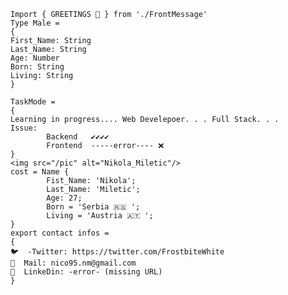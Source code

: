 ````
Import { GREETINGS 👋 } from './FrontMessage'
Type Male = 
{ 
First_Name: String 
Last_Name: String 
Age: Number 
Born: String 
Living: String 
} 

TaskMode =
{ 
Learning in progress.... Web Develepoer. . . Full Stack. . .
Issue: 
        Backend   ✔️✔️✔️✔️
        Frontend  -----error---- ❌
}
<img src="/pic" alt="Nikola_Miletic"/>  
cost = Name { 
        Fist_Name: 'Nikola';  
        Last_Name: 'Miletic';  
        Age: 27;  
        Born = 'Serbia 🇷🇸 '; 
        Living = 'Austria 🇦🇹 '; 
} 
export contact infos =  
{  
🐦  -Twitter: https://twitter.com/FrostbiteWhite
📧  Mail: nico95.nm@gmail.com 
📘  LinkeDin: -error- (missing URL)
}
````















<!--- Hi im Nikola! But call me Nico ^^ !! </br>
Im from 🇷🇸 living in 🇦🇹 .
</br>
- 📖 I’m currently learning Full stack web development!
- 📫 If you like to contact me you can reach me by:</br>
      - 🐦 Twiter: https://twitter.com/FrostbiteWhite </br>
      - 📧 Gmail: nico95.nm@gmail.com </br>
      - 📘 LinkeDin: --W I P--
LazyMan95/LazyMan95 is a ✨ special ✨ repository because its `README.md` (this file) appears on your GitHub profile.
You can click the Preview link to take a look at your changes.
--->
